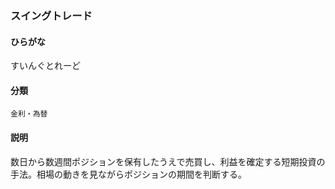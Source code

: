 <div style="display:none;">

## [あ行](securities-terms?id=あ行)
## [か行](securities-terms?id=か行)
## [さ行](securities-terms?id=さ行)

</div>

### スイングトレード

#### ひらがな

すいんぐとれーど

#### 分類

`金利・為替`

#### 説明

数日から数週間ポジションを保有したうえで売買し、利益を確定する短期投資の手法。相場の動きを見ながらポジションの期間を判断する。

<div style="display:none;">

## [た行](securities-terms?id=た行)
## [な行](securities-terms?id=な行)
## [は行](securities-terms?id=は行)
## [ま行](securities-terms?id=ま行)
## [や行](securities-terms?id=や行)
## [ら行](securities-terms?id=ら行)
## [わ行](securities-terms?id=わ行)
## [英数字・記号](securities-terms?id=英数字・記号)

</div>

